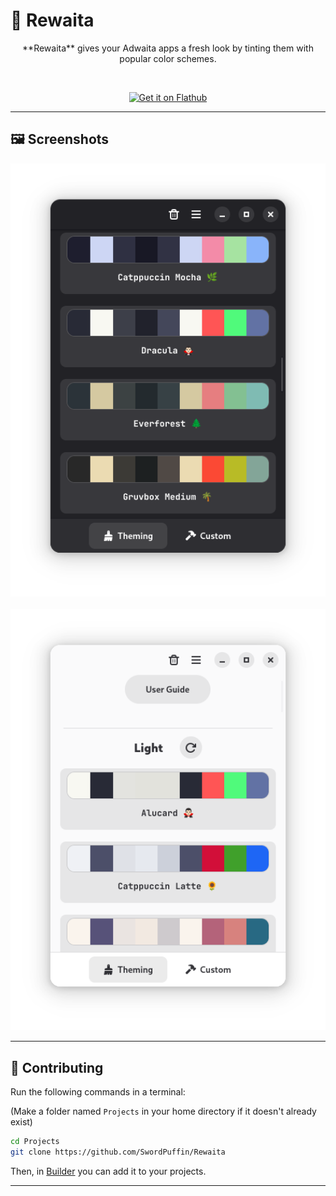 # 🎨 Rewaita

<p align="center">**Rewaita** gives your Adwaita apps a fresh look by tinting them with popular color schemes.</p>
<br>
<p align="center"> 
    <a href="https://flathub.org/apps/io.github.swordpuffin.rewaita"> 
       <img width="200" alt="Get it on Flathub" src="https://flathub.org/api/badge?svg&locale=en"/> 
    </a>
</p>

---

## 🖼️ Screenshots

<p align="center">
  <img src="https://github.com/SwordPuffin/Rewaita/blob/main/data/screenshots/Screenshot1.png" width="600"/>
  <br><br>
  <img src="https://github.com/SwordPuffin/Rewaita/blob/main/data/screenshots/Screenshot2.png" width="600"/>
</p>

---

## 🤝 Contributing

Run the following commands in a terminal:

(Make a folder named `Projects` in your home directory if it doesn't already exist)

```bash
cd Projects
git clone https://github.com/SwordPuffin/Rewaita
```

Then, in [Builder](https://apps.gnome.org/Builder/) you can add it to your projects.

---
